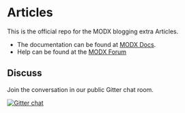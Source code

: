 # Articles

This is the official repo for the MODX blogging extra Articles. 

 * The documentation can be found at [MODX Docs](https://docs.modx.org/current/en/extras/articles).
 * Help can be found at the [MODX Forum](http://forums.modx.com/board?board=265)

## Discuss
Join the conversation in our public Gitter chat room.

[![Gitter chat](https://badges.gitter.im/modxcms/Articles.png)](https://gitter.im/modxcms/Articles)
